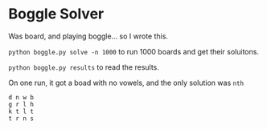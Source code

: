 # Boggle Solver
Was board, and playing boggle... so I wrote this.

`python boggle.py solve -n 1000` to run 1000 boards and get their soluitons.

`python boggle.py results` to read the results.

On one run, it got a boad with no vowels, and the only solution was `nth`

```
d n w b
g r l h
k t l t
t r n s
```
